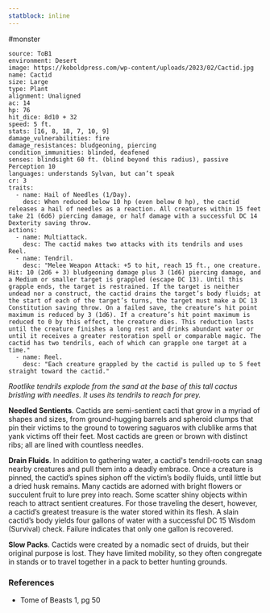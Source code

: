 ```yaml
---
statblock: inline
---
```

 #monster 

```statblock
source: ToB1
environment: Desert
image: https://koboldpress.com/wp-content/uploads/2023/02/Cactid.jpg
name: Cactid
size: Large
type: Plant
alignment: Unaligned
ac: 14
hp: 76
hit_dice: 8d10 + 32
speed: 5 ft.
stats: [16, 8, 18, 7, 10, 9]
damage_vulnerabilities: fire
damage_resistances: bludgeoning, piercing
condition_immunities: blinded, deafened
senses: blindsight 60 ft. (blind beyond this radius), passive Perception 10
languages: understands Sylvan, but can’t speak
cr: 3
traits:
  - name: Hail of Needles (1/Day).
    desc: When reduced below 10 hp (even below 0 hp), the cactid releases a hail of needles as a reaction. All creatures within 15 feet take 21 (6d6) piercing damage, or half damage with a successful DC 14 Dexterity saving throw.
actions:
  - name: Multiattack.
    desc: The cactid makes two attacks with its tendrils and uses Reel.
  - name: Tendril.
    desc: "Melee Weapon Attack: +5 to hit, reach 15 ft., one creature. Hit: 10 (2d6 + 3) bludgeoning damage plus 3 (1d6) piercing damage, and a Medium or smaller target is grappled (escape DC 13). Until this grapple ends, the target is restrained. If the target is neither undead nor a construct, the cactid drains the target’s body fluids; at the start of each of the target’s turns, the target must make a DC 13 Constitution saving throw. On a failed save, the creature’s hit point maximum is reduced by 3 (1d6). If a creature’s hit point maximum is reduced to 0 by this effect, the creature dies. This reduction lasts until the creature finishes a long rest and drinks abundant water or until it receives a greater restoration spell or comparable magic. The cactid has two tendrils, each of which can grapple one target at a time."
  - name: Reel.
    desc: "Each creature grappled by the cactid is pulled up to 5 feet straight toward the cactid."
```

_Rootlike tendrils explode from the sand at the base of this tall cactus bristling with needles. It uses its tendrils to reach for prey._

**Needled Sentients**. Cactids are semi-sentient cacti that grow in a myriad of shapes and sizes, from ground-hugging barrels and spheroid clumps that pin their victims to the ground to towering saguaros with clublike arms that yank victims off their feet. Most cactids are green or brown with distinct ribs; all are lined with countless needles.

**Drain Fluids**. In addition to gathering water, a cactid's tendril-roots can snag nearby creatures and pull them into a deadly embrace. Once a creature is pinned, the cactid’s spines siphon off the victim’s bodily fluids, until little but a dried husk remains. Many cactids are adorned with bright flowers or succulent fruit to lure prey into reach. Some scatter shiny objects within reach to attract sentient creatures. For those traveling the desert, however, a cactid’s greatest treasure is the water stored within its flesh. A slain cactid’s body yields four gallons of water with a successful DC 15 Wisdom (Survival) check. Failure indicates that only one gallon is recovered.

**Slow Packs**. Cactids were created by a nomadic sect of druids, but their original purpose is lost. They have limited mobility, so they often congregate in stands or to travel together in a pack to better hunting grounds.

### References

* Tome of Beasts 1, pg 50
